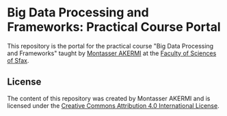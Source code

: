 # Big Data Processing and Frameworks: Practical Course Portal

This repository is the portal for the practical course "Big Data Processing and Frameworks" taught by [Montasser AKERMI](https://akermi.org/) at the [Faculty of Sciences of Sfax](https://fss.rnu.tn/).

## License
The content of this repository was created by Montasser AKERMI and is licensed under the [Creative Commons Attribution 4.0 International License](http://creativecommons.org/licenses/by/4.0/).

